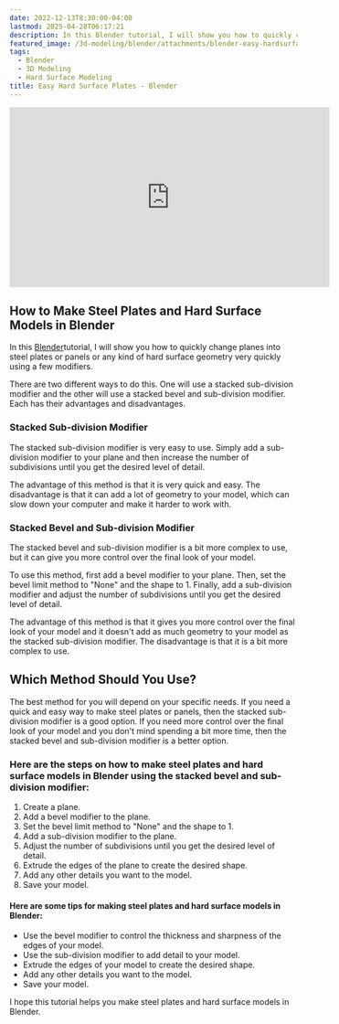 ```yaml
---
date: 2022-12-13T8:30:00-04:00
lastmod: 2025-04-28T06:17:21
description: In this Blender tutorial, I will show you how to quickly change planes into steel plates or panels or any kind of hard surface geometry very quickly using a few modifiers.
featured_image: /3d-modeling/blender/attachments/blender-easy-hardsurface-plates.jpg
tags:
  - Blender
  - 3D Modeling
  - Hard Surface Modeling
title: Easy Hard Surface Plates - Blender
---
```


<div class="iframe-16-9-container">
<iframe class="youTubeIframe" width="560" height="315" src="https://www.youtube.com/embed/HGdw5ywWxQI?rel=0" title="YouTube video player" frameborder="0" allow="accelerometer; autoplay; clipboard-write; encrypted-media; gyroscope; picture-in-picture; web-share" allowfullscreen></iframe>
</div>

## How to Make Steel Plates and Hard Surface Models in Blender

In this [Blender](./blender.md)tutorial, I will show you how to quickly change planes into steel plates or panels or any kind of hard surface geometry very quickly using a few modifiers.

There are two different ways to do this. One will use a stacked sub-division modifier and the other will use a stacked bevel and sub-division modifier. Each has their advantages and disadvantages.

### Stacked Sub-division Modifier

The stacked sub-division modifier is very easy to use. Simply add a sub-division modifier to your plane and then increase the number of subdivisions until you get the desired level of detail.

The advantage of this method is that it is very quick and easy. The disadvantage is that it can add a lot of geometry to your model, which can slow down your computer and make it harder to work with.

### Stacked Bevel and Sub-division Modifier

The stacked bevel and sub-division modifier is a bit more complex to use, but it can give you more control over the final look of your model.

To use this method, first add a bevel modifier to your plane. Then, set the bevel limit method to "None" and the shape to 1. Finally, add a sub-division modifier and adjust the number of subdivisions until you get the desired level of detail.

The advantage of this method is that it gives you more control over the final look of your model and it doesn't add as much geometry to your model as the stacked sub-division modifier. The disadvantage is that it is a bit more complex to use.

## Which Method Should You Use?

The best method for you will depend on your specific needs. If you need a quick and easy way to make steel plates or panels, then the stacked sub-division modifier is a good option. If you need more control over the final look of your model and you don't mind spending a bit more time, then the stacked bevel and sub-division modifier is a better option.

### Here are the steps on how to make steel plates and hard surface models in Blender using the stacked bevel and sub-division modifier:

1. Create a plane.
2. Add a bevel modifier to the plane.
3. Set the bevel limit method to "None" and the shape to 1.
4. Add a sub-division modifier to the plane.
5. Adjust the number of subdivisions until you get the desired level of detail.
6. Extrude the edges of the plane to create the desired shape.
7. Add any other details you want to the model.
8. Save your model.

#### Here are some tips for making steel plates and hard surface models in Blender:

- Use the bevel modifier to control the thickness and sharpness of the edges of your model.
- Use the sub-division modifier to add detail to your model.
- Extrude the edges of your model to create the desired shape.
- Add any other details you want to the model.
- Save your model.

I hope this tutorial helps you make steel plates and hard surface models in Blender.

